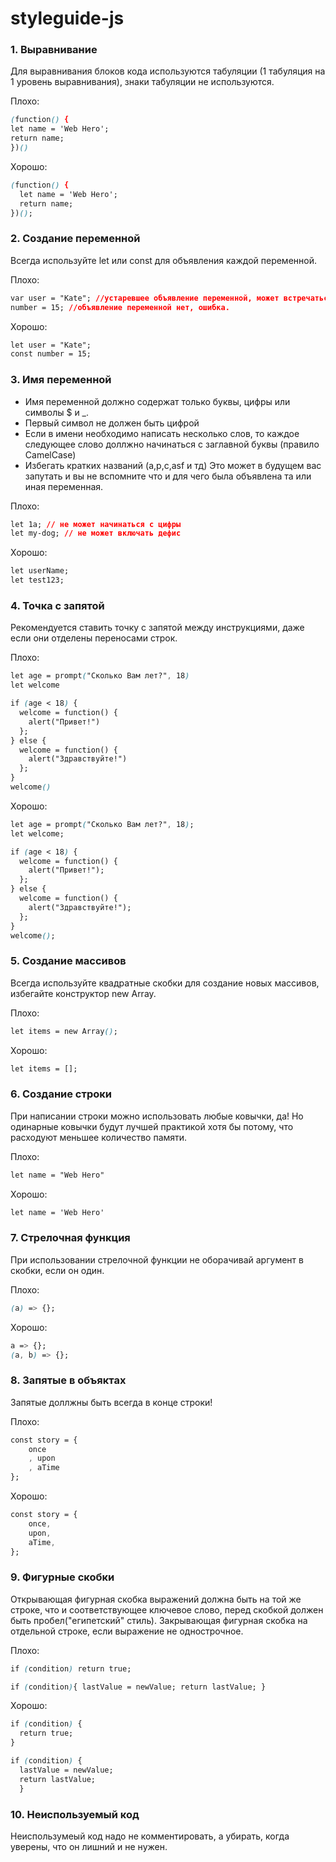 # styleguide-js

### 1. Выравнивание

Для выравнивания блоков кода используются табуляции (1 табуляция на 1 уровень выравнивания), знаки табуляции не используются.

Плохо:
```css
(function() {
let name = 'Web Hero';
return name;
})()
```
Хорошо:
```css
(function() {
  let name = 'Web Hero';
  return name;
})();
```

### 2. Создание переменной

Всегда используйте let или const для объявления каждой переменной.

Плохо:
```css
var user = "Kate"; //устаревшее объявление переменной, может встречаться в коде до ES-2015.
number = 15; //объявление переменной нет, ошибка.
```
Хорошо:
```css
let user = "Kate";
const number = 15;
```

### 3. Имя переменной

+ Имя переменной должно содержат только буквы, цифры или символы $ и _.
+ Первый символ не должен быть цифрой
+ Если в имени необходимо написать несколько слов, то каждое следующее слово доллжно начинаться с заглавной буквы (правило CamelCase)
+ Избегать кратких названий (a,p,c,asf и тд) Это может в будущем вас запутать и вы не вспомните что и для чего была объявлена та или иная переменная.

Плохо:
```css
let 1a; // не может начинаться с цифры
let my-dog; // не может включать дефис
```
Хорошо:
```css
let userName;
let test123;
```

### 4. Точка с запятой

Рекомендуется ставить точку с запятой между инструкциями, даже если они отделены переносами строк.

Плохо:
```css
let age = prompt("Сколько Вам лет?", 18)
let welcome

if (age < 18) {
  welcome = function() {
    alert("Привет!")
  };
} else {
  welcome = function() {
    alert("Здравствуйте!")
  };
}
welcome()
```
Хорошо:
```css
let age = prompt("Сколько Вам лет?", 18);
let welcome;

if (age < 18) {
  welcome = function() {
    alert("Привет!");
  };
} else {
  welcome = function() {
    alert("Здравствуйте!");
  };
}
welcome();
```

### 5. Создание массивов

Всегда используйте квадратные скобки для создание новых массивов, избегайте конструктор new Array.

Плохо:
```css
let items = new Array();
```
Хорошо:
```css
let items = [];
```

### 6. Создание строки

При написании строки можно использовать любые ковычки, да! Но одинарные ковычки будут лучшей практикой хотя бы потому, что расходуют меньшее количество памяти.

Плохо:
```css
let name = "Web Hero"
```
Хорошо:
```css
let name = 'Web Hero'
```

### 7. Стрелочная функция

При использовании стрелочной функции не оборачивай аргумент в скобки, если он один.

Плохо:
```css
(a) => {};
```
Хорошо:
```css
a => {};
(a, b) => {};
```

### 8. Запятые в объяктах

Запятые доллжны быть всегда в конце строки!

Плохо:
```css
const story = {
    once
    , upon
    , aTime
};
```
Хорошо:
```css
const story = {
    once,
    upon,
    aTime,
};
```

### 9. Фигурные скобки

Открывающая фигурная скобка выражений должна быть на той же строке, что и соответствующее ключевое слово, перед скобкой должен быть пробел("египетский" стиль). Закрывающая фигурная скобка на отдельной строке, если выражение не однострочное.

Плохо:
```css
if (condition) return true;

if (condition){ lastValue = newValue; return lastValue; }
```
Хорошо:
```css
if (condition) {
  return true;
}

if (condition) {
  lastValue = newValue;
  return lastValue;
  }
```

### 10. Неиспользуемый код

Неиспользумеый код надо не комментировать, а убирать, когда уверены, что он лишний и не нужен.
